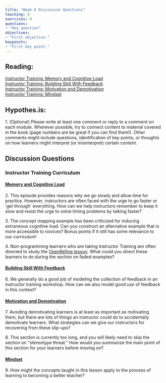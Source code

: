 ```yaml
--- 
title: "Week 6 Discussion Questions"    
teaching: 0 
exercises: 0    
questions:  
- "Key question"    
objectives: 
- "First objective."    
keypoints:  
- "First key point."    
---
```

## Reading: 
[Instructor Training: Memory and Cognitive Load](https://carpentries.github.io/instructor-training/05-memory/index.html)  
[Instructor Training: Building Skill With Feedback](https://carpentries.github.io/instructor-training/06-feedback/index.html)  
[Instructor Training: Motivation and Demotivation](https://carpentries.github.io/instructor-training/08-motivation/index.html)  
[Instructor Training: Mindset](https://carpentries.github.io/instructor-training/09-mindset/index.html)

## Hypothes.is: 
1\. (Optional) Please write at least one comment or reply to a comment on each module. Wherever possible, try to connect content to material covered in the book (page numbers are be great if you can find them!). Other comments might include questions, identification of key points, or thoughts on how learners might interpret (or misinterpret) certain content.

## Discussion Questions

### Instructor Training Curriculum
#### [Memory and Cognitive Load](https://carpentries.github.io/instructor-training/05-memory/index.html)
2\. This episode provides reasons why we go slowly and allow time for practice. However, instructors are often faced with the urge to go faster or 'get through' everything. How can we help instructors remember to keep it slow and resist the urge to solve timing problems by talking faster?

3\. The concept mapping example has been criticized for inducing extraneous cognitive load. Can you construct an alternative example that is more accessible to novices? Bonus points if it still has some relevance to our curriculum!

4\. Non-programming learners who are taking Instructor Training are often directed to study the [OpenRefine lesson](https://datacarpentry.org/OpenRefine-ecology-lesson/). What could you direct these learners to do during the section on faded examples?

#### [Building Skill With Feedback](https://carpentries.github.io/instructor-training/06-feedback/index.html)

6\. We generally do a good job of modeling the collection of feedback in an instructor training workshop. How can we also model good *use* of feedback in this context?

#### [Motivation and Demotivation](https://carpentries.github.io/instructor-training/08-motivation/index.html)

7\. Avoiding demotivating learners is at least as important as motivating them, but there are lots of things an instructor could do to accidentally demotivate learners. What strategies can we give our instructors for recovering from these slip-ups?

8\. This section is currently too long, and you will likely need to skip the section on "stereotype threat." How would you summarize the main point of this section for your learners before moving on?


#### [Mindset](https://carpentries.github.io/instructor-training/09-mindset/index.html)
9\. How might the concepts taught in this lesson apply to the process of learning to becoming a better teacher?


